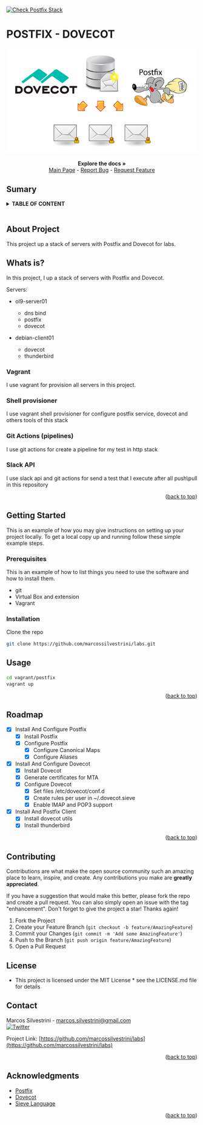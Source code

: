 <h1><a name="readme-top"></a></h1>

[![Check Postfix Stack](https://github.com/marcossilvestrini/labs/actions/workflows/check-postfix-stack.yml/badge.svg)](https://github.com/marcossilvestrini/labs/actions/workflows/check-postfix-stack.yml)

# POSTFIX - DOVECOT

![202-450 Linux Engineer](../../../images/postfix-dovecot.png)

<p align="center">
<strong>Explore the docs »</strong></a>
    <br />
    <a href="https://github.com/marcossilvestrini/labs">Main Page</a>
    -
    <a href="https://github.com/marcossilvestrini/labs/issues">Report Bug</a>
    -
    <a href="https://github.com/marcossilvestrini/labs/issues">Request Feature</a>
</p>

## Sumary

<details>
  <summary><b>TABLE OF CONTENT</b></summary>
  <ol>
    <li>
      <a href="#about-the-project">About The Project</a>
    </li>
    <li>
      <a href="#getting-started">Getting Started</a>
      <ul>
        <li><a href="#prerequisites">Prerequisites</a></li>
        <li><a href="#instalation">Instalation</a></li>
      </ul>
    </li>
    <li><a href="#usage">Usage</a></li>
    <li><a href="#roadmap">Roadmap</a></li>
    <li><a href="#freedoms">Four Essential Freedoms</a></li>
    <li><a href="#license">License</a></li>
    <li><a href="#contact">Contact</a></li>
    <li><a href="#acknowledgments">Acknowledgments</a></li>
  </ol>
</details><br>

<a name="about-the-project"></a>

## About Project

This project up a stack of servers with Postfix and Dovecot for labs.

## Whats is?

In this project, I up a stack of servers with Postfix and Dovecot.

Servers:

* ol9-server01
  * dns bind
  * postfix
  * dovecot

* debian-client01
  * dovecot
  * thunderbird
  
### Vagrant

 I use vagrant for provision all servers in this project.

### Shell provisioner

I use vagrant shell provisioner for configure postfix service, dovecot and others tools of this stack

### Git Actions (pipelines)

I use git actions for create a pipeline for my test in http stack

### Slack API

I use slack api and git actions for send a test that I execute after all
push\pull in this repository

<p align="right">(<a href="#readme-top">back to top</a>)</p>

<a name="getting-started"></a>

## Getting Started

This is an example of how you may give instructions on setting up your project locally.
To get a local copy up and running follow these simple example steps.

<a name="prerequisites"></a>

### Prerequisites

This is an example of how to list things you need to use the software
and how to install them.

* git
* Virtual Box and extension
* Vagrant

<a name="installation"></a>

### Installation

Clone the repo

```sh
git clone https://github.com/marcossilvestrini/labs.git
```

<a name="usage"></a>

## Usage

```sh
cd vagrant/postfix
vagrant up
```

<p align="right">(<a href="#readme-top">back to top</a>)</p>

<a name="roadmap"></a>

## Roadmap

* [x] Install And Configure Postfix
  * [x] Install Postfix
  * [x] Configure Postfix
    * [x] Configure Canonical Maps
    * [x] Configure Aliases
* [x] Install And Configure Dovecot
  * [x] Install Dovecot
  * [x] Generate certificates for MTA
  * [x] Configure Dovecot
    * [x] Set files /etc/dovecot/conf.d
    * [x] Create rules per user in ~/.dovecot.sieve
    * [x] Enable IMAP and POP3 support
* [x] Install And Postfix Client
  * [x] Install dovecot utils
  * [x] Install thunderbird

<p align="right">(<a href="#readme-top">back to top</a>)</p>

## Contributing

Contributions are what make the open source community such an amazing place to
learn, inspire, and create. Any contributions you make are **greatly appreciated**.

If you have a suggestion that would make this better, please fork the repo and
create a pull request. You can also simply open an issue with the tag "enhancement".
Don't forget to give the project a star! Thanks again!

1. Fork the Project
2. Create your Feature Branch (`git checkout -b feature/AmazingFeature`)
3. Commit your Changes (`git commit -m 'Add some AmazingFeature'`)
4. Push to the Branch (`git push origin feature/AmazingFeature`)
5. Open a Pull Request

## License

* This project is licensed under the MIT License * see the LICENSE.md file for details

## Contact

Marcos Silvestrini - marcos.silvestrini@gmail.com \
[![Twitter](https://img.shields.io/twitter/url/https/twitter.com/mrsilvestrini.svg?style=social&label=Follow%20%40mrsilvestrini)](https://twitter.com/mrsilvestrini)

Project Link: [https://github.com/marcossilvestrini/labs](https://github.com/marcossilvestrini/labs)

<p align="right">(<a href="#readme-top">back to top</a>)</p>

## Acknowledgments

* [Postfix](https://www.postfix.org/)
* [Dovecot](https://www.dovecot.org/)
* [Sieve Language](http://sieve.info/)

<p align="right">(<a href="#readme-top">back to top</a>)</p>

